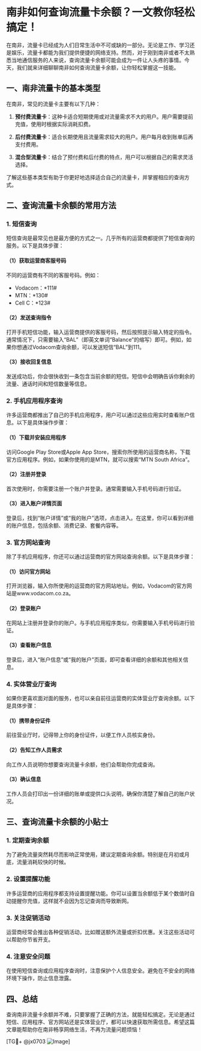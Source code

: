 # 南非如何查询流量卡余额？一文教你轻松搞定！

在南非，流量卡已经成为人们日常生活中不可或缺的一部分。无论是工作、学习还是娱乐，流量卡都能为我们提供便捷的网络支持。然而，对于刚到南非或者不太熟悉当地通信服务的人来说，查询流量卡余额可能会成为一件让人头疼的事情。今天，我们就来详细聊聊南非如何查询流量卡余额，让你轻松掌握这一技能。

## 一、南非流量卡的基本类型

在南非，常见的流量卡主要有以下几种：

1. **预付费流量卡**：这种卡适合短期使用或对流量需求不大的用户。用户需要提前充值，使用时根据实际消耗扣费。
   
2. **后付费流量卡**：适合长期使用且流量需求较大的用户。用户每月收到账单后再支付费用。

3. **混合型流量卡**：结合了预付费和后付费的特点，用户可以根据自己的需求灵活选择。

了解这些基本类型有助于你更好地选择适合自己的流量卡，并掌握相应的查询方式。

## 二、查询流量卡余额的常用方法

### 1. 短信查询

短信查询是最常见也是最方便的方式之一。几乎所有的运营商都提供了短信查询的服务。以下是具体步骤：

#### （1）获取运营商客服号码

不同的运营商有不同的客服号码。例如：
- Vodacom：*111#
- MTN：*130#
- Cell C：*123#

#### （2）发送查询指令

打开手机短信功能，输入运营商提供的客服号码，然后按照提示输入特定的指令。通常情况下，只需要输入“BAL”（即英文单词“Balance”的缩写）即可。例如，如果你想通过Vodacom查询余额，可以发送短信“BAL”到111。

#### （3）接收回复信息

发送成功后，你会很快收到一条包含当前余额的短信。短信中会明确告诉你剩余的流量、通话时间和短信数量等信息。

### 2. 手机应用程序查询

许多运营商都推出了自己的手机应用程序，用户可以通过这些应用实时查看账户信息。以下是具体操作步骤：

#### （1）下载并安装应用程序

访问Google Play Store或Apple App Store，搜索你所使用的运营商名称，下载官方应用程序。例如，如果你使用的是MTN，就可以搜索“MTN South Africa”。

#### （2）注册并登录

首次使用时，你需要注册一个账户并登录。通常需要输入手机号码进行验证。

#### （3）进入账户详情页面

登录后，找到“账户详情”或“我的账户”选项，点击进入。在这里，你可以看到详细的账户信息，包括余额、消费记录、套餐内容等。

### 3. 官方网站查询

除了手机应用程序，你还可以通过运营商的官方网站查询余额。以下是具体步骤：

#### （1）访问官方网站

打开浏览器，输入你所使用的运营商的官方网站地址。例如，Vodacom的官方网站是www.vodacom.co.za。

#### （2）登录账户

在网站上注册并登录你的账户。与手机应用程序类似，你需要输入手机号码进行验证。

#### （3）查看账户信息

登录后，进入“账户信息”或“我的账户”页面，即可查看详细的余额和其他相关信息。

### 4. 实体营业厅查询

如果你更喜欢面对面的服务，也可以亲自前往运营商的实体营业厅查询余额。以下是具体步骤：

#### （1）携带身份证件

前往营业厅时，记得带上你的身份证件，以便工作人员核实身份。

#### （2）告知工作人员需求

向工作人员说明你想要查询流量卡余额，他们会帮助你完成查询。

#### （3）确认信息

工作人员会打印出一份详细的账单或提供口头说明，确保你清楚了解自己的账户状况。

## 三、查询流量卡余额的小贴士

### 1. 定期查询余额

为了避免流量突然耗尽而影响正常使用，建议定期查询余额。特别是在月初或月底，流量消耗较快的时候。

### 2. 设置提醒功能

许多运营商的应用程序都支持设置提醒功能。你可以设置当余额低于某个数值时自动提醒你充值，这样就不会因为忘记查询而导致断网。

### 3. 关注促销活动

运营商经常会推出各种促销活动，比如赠送额外流量或折扣优惠。关注这些活动可以帮助你节省开支。

### 4. 注意安全问题

在使用短信查询或应用程序查询时，注意保护个人信息安全。避免在不安全的网络环境下操作，防止信息泄露。

## 四、总结

查询南非流量卡余额并不难，只要掌握了正确的方法，就能轻松搞定。无论是通过短信、应用程序、官方网站还是实体营业厅，都可以快速获取所需信息。希望这篇文章能帮助你在南非畅享网络生活，不再为流量问题烦恼！

[TG💪+ @jx0703 ![Image](https://github.com/user-attachments/assets/dbca1d08-cadb-493c-b0ec-ad6f7a83f270)]